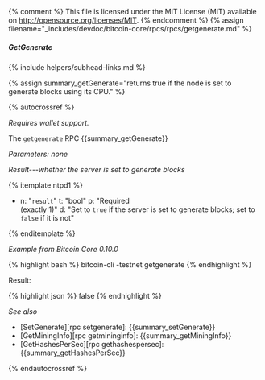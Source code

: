 {% comment %}
This file is licensed under the MIT License (MIT) available on
http://opensource.org/licenses/MIT.
{% endcomment %}
{% assign filename="_includes/devdoc/bitcoin-core/rpcs/rpcs/getgenerate.md" %}

##### GetGenerate
{% include helpers/subhead-links.md %}

{% assign summary_getGenerate="returns true if the node is set to generate blocks using its CPU." %}

{% autocrossref %}

*Requires wallet support.*

The `getgenerate` RPC {{summary_getGenerate}}

*Parameters: none*

*Result---whether the server is set to generate blocks*

{% itemplate ntpd1 %}
- n: "`result`"
  t: "bool"
  p: "Required<br>(exactly 1)"
  d: "Set to `true` if the server is set to generate blocks; set to `false` if it is not"

{% enditemplate %}

*Example from Bitcoin Core 0.10.0*

{% highlight bash %}
bitcoin-cli -testnet getgenerate
{% endhighlight %}

Result:

{% highlight json %}
false
{% endhighlight %}

*See also*

* [SetGenerate][rpc setgenerate]: {{summary_setGenerate}}
* [GetMiningInfo][rpc getmininginfo]: {{summary_getMiningInfo}}
* [GetHashesPerSec][rpc gethashespersec]: {{summary_getHashesPerSec}}

{% endautocrossref %}
